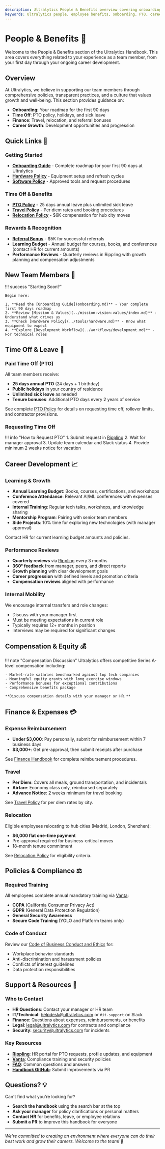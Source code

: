 ```yaml
---
description: Ultralytics People & Benefits overview covering onboarding, time off, career development, and employee resources.
keywords: Ultralytics people, employee benefits, onboarding, PTO, career development, HR policies
---
```


# People & Benefits 👥

Welcome to the People & Benefits section of the Ultralytics Handbook. This area covers everything related to your experience as a team member, from your first day through your ongoing career development.

## Overview

At Ultralytics, we believe in supporting our team members through comprehensive policies, transparent practices, and a culture that values growth and well-being. This section provides guidance on:

- **Onboarding**: Your roadmap for the first 90 days
- **Time Off**: PTO policy, holidays, and sick leave
- **Finance**: Travel, relocation, and referral bonuses
- **Career Growth**: Development opportunities and progression

## Quick Links 🔗

### Getting Started

- **[Onboarding Guide](onboarding.md)** - Complete roadmap for your first 90 days at Ultralytics
- **[Hardware Policy](../tools/hardware.md)** - Equipment setup and refresh cycles
- **[Software Policy](../tools/software.md)** - Approved tools and request procedures

### Time Off & Benefits

- **[PTO Policy](pto-policy.md)** - 25 days annual leave plus unlimited sick leave
- **[Travel Policy](../finance/travel.md)** - Per diem rates and booking procedures
- **[Relocation Policy](../finance/relocation.md)** - $6K compensation for hub city moves

### Rewards & Recognition

- **[Referral Bonus](../finance/referral-bonus.md)** - $5K for successful referrals
- **Learning Budget** - Annual budget for courses, books, and conferences (contact HR for current amounts)
- **Performance Reviews** - Quarterly reviews in Rippling with growth planning and compensation adjustments

## New Team Members 🚀

!!! success "Starting Soon?"

    Begin here:

    1. **Read the [Onboarding Guide](onboarding.md)** - Your complete first 90 days roadmap
    2. **Review [Mission & Values](../mission-vision-values/index.md)** - Understand what drives us
    3. **Check [Hardware Policy](../tools/hardware.md)** - Know what equipment to expect
    4. **Explore [Development Workflow](../workflows/development.md)** - For technical roles

## Time Off & Leave 📅

### Paid Time Off (PTO)

All team members receive:

- **25 days annual PTO** (24 days + 1 birthday)
- **Public holidays** in your country of residence
- **Unlimited sick leave** as needed
- **Tenure bonuses**: Additional PTO days every 2 years of service

See complete [PTO Policy](pto-policy.md) for details on requesting time off, rollover limits, and contractor provisions.

### Requesting Time Off

!!! info "How to Request PTO" 1. Submit request in [Rippling](https://www.rippling.com/) 2. Wait for manager approval 3. Update team calendar and Slack status 4. Provide minimum 2 weeks notice for vacation

## Career Development 📈

### Learning & Growth

- **Annual Learning Budget**: Books, courses, certifications, and workshops
- **Conference Attendance**: Relevant AI/ML conferences with expenses covered
- **Internal Training**: Regular tech talks, workshops, and knowledge sharing
- **Mentorship Program**: Pairing with senior team members
- **Side Projects**: 10% time for exploring new technologies (with manager approval)

Contact HR for current learning budget amounts and policies.

### Performance Reviews

- **Quarterly reviews** via [Rippling](https://www.rippling.com/) every 3 months
- **360° feedback** from manager, peers, and direct reports
- **Growth planning** with clear development goals
- **Career progression** with defined levels and promotion criteria
- **Compensation reviews** aligned with performance

### Internal Mobility

We encourage internal transfers and role changes:

- Discuss with your manager first
- Must be meeting expectations in current role
- Typically requires 12+ months in position
- Interviews may be required for significant changes

## Compensation & Equity 💰

!!! note "Compensation Discussion"
Ultralytics offers competitive Series A-level compensation including:

    - Market-rate salaries benchmarked against top tech companies
    - Meaningful equity grants with long exercise windows
    - Performance bonuses for exceptional contributions
    - Comprehensive benefits package

    **Discuss compensation details with your manager or HR.**

## Finance & Expenses 💳

### Expense Reimbursement

- **Under $3,000**: Pay personally, submit for reimbursement within 7 business days
- **$3,000+**: Get pre-approval, then submit receipts after purchase

See [Finance Handbook](../finance/index.md) for complete reimbursement procedures.

### Travel

- **Per Diem**: Covers all meals, ground transportation, and incidentals
- **Airfare**: Economy class only, reimbursed separately
- **Advance Notice**: 2 weeks minimum for travel booking

See [Travel Policy](../finance/travel.md) for per diem rates by city.

### Relocation

Eligible employees relocating to hub cities (Madrid, London, Shenzhen):

- **$6,000 flat one-time payment**
- Pre-approval required for business-critical moves
- 18-month tenure commitment

See [Relocation Policy](../finance/relocation.md) for eligibility criteria.

## Policies & Compliance ⚖️

### Required Training

All employees complete annual mandatory training via [Vanta](https://app.vanta.com/c/ultralytics/employee/onboarding):

- **CCPA** (California Consumer Privacy Act)
- **GDPR** (General Data Protection Regulation)
- **General Security Awareness**
- **Secure Code Training** (YOLO and Platform teams only)

### Code of Conduct

Review our [Code of Business Conduct and Ethics](../legal/code-of-business-conduct-and-ethics.md) for:

- Workplace behavior standards
- Anti-discrimination and harassment policies
- Conflicts of interest guidelines
- Data protection responsibilities

## Support & Resources 💬

### Who to Contact

- **HR Questions**: Contact your manager or HR team
- **IT/Technical**: [helpdesk@ultralytics.com](mailto:helpdesk@ultralytics.com) or `#it-support` on Slack
- **Finance**: Questions about expenses, reimbursements, or benefits
- **Legal**: [legal@ultralytics.com](mailto:legal@ultralytics.com) for contracts and compliance
- **Security**: [security@ultralytics.com](mailto:security@ultralytics.com) for incidents

### Key Resources

- **[Rippling](https://app.rippling.com/)**: HR portal for PTO requests, profile updates, and equipment
- **[Vanta](https://app.vanta.com/)**: Compliance training and security policies
- **[FAQ](../faq/index.md)**: Common questions and answers
- **[Handbook GitHub](https://github.com/ultralytics/handbook)**: Submit improvements via PR

## Questions? 💡

Can't find what you're looking for?

- **Search the handbook** using the search bar at the top
- **Ask your manager** for policy clarifications or personal matters
- **Contact HR** for benefits, leave, or employee relations
- **Submit a PR** to improve this handbook for everyone

---

_We're committed to creating an environment where everyone can do their best work and grow their careers. Welcome to the team! 🌟_
